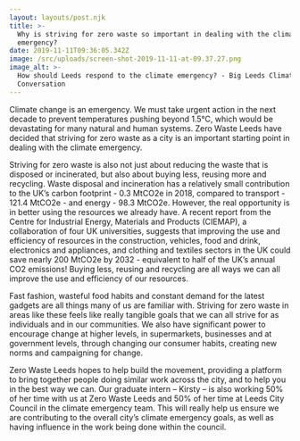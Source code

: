 ```yaml
---
layout: layouts/post.njk
title: >-
  Why is striving for zero waste so important in dealing with the climate
  emergency?
date: 2019-11-11T09:36:05.342Z
image: /src/uploads/screen-shot-2019-11-11-at-09.37.27.png
image_alt: >-
  How should Leeds respond to the climate emergency? - Big Leeds Climate
  Conversation
---
```

Climate change is an emergency. We must take urgent action in the next decade to prevent temperatures pushing beyond 1.5°C, which would be devastating for many natural and human systems. Zero Waste Leeds have decided that striving for zero waste as a city is an important starting point in dealing with the climate emergency. 

Striving for zero waste is also not just about reducing the waste that is disposed or incinerated, but also about buying less, reusing more and recycling. Waste disposal and incineration has a relatively small contribution to the UK’s carbon footprint - 0.3 MtCO2e in 2018, compared to transport - 121.4 MtCO2e - and energy - 98.3 MtCO2e. However, the real opportunity is in better using the resources we already have. A recent report from the Centre for Industrial Energy, Materials and Products (CIEMAP), a collaboration of four UK universities, suggests that improving the use and efficiency of resources in the construction, vehicles, food and drink, electronics and appliances, and clothing and textiles sectors in the UK could save nearly 200 MtCO2e by 2032 - equivalent to half of the UK’s annual CO2 emissions! Buying less, reusing and recycling are all ways we can all improve the use and efficiency of our resources.

Fast fashion, wasteful food habits and constant demand for the latest gadgets are all things many of us are familiar with. Striving for zero waste in areas like these feels like really tangible goals that we can all strive for as individuals and in our communities. We also have significant power to encourage change at higher levels, in supermarkets, businesses and at government levels, through changing our consumer habits, creating new norms and campaigning for change.

Zero Waste Leeds hopes to help build the movement, providing a platform to bring together people doing similar work across the city, and to help you in the best way we can. Our graduate intern – Kirsty – is also working 50% of her time with us at Zero Waste Leeds and 50% of her time at Leeds City Council in the climate emergency team. This will really help us ensure we are contributing to the overall city’s climate emergency goals, as well as having influence in the work being done within the council.
